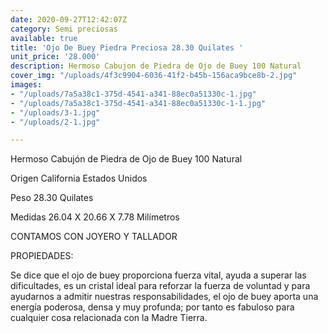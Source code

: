 ```yaml
---
date: 2020-09-27T12:42:07Z
category: Semi preciosas
available: true
title: 'Ojo De Buey Piedra Preciosa 28.30 Quilates '
unit_price: '28.000'
description: Hermoso Cabujon de Piedra de Ojo de Buey 100 Natural
cover_img: "/uploads/4f3c9904-6036-41f2-b45b-156aca9bce8b-2.jpg"
images:
- "/uploads/7a5a38c1-375d-4541-a341-88ec0a51330c-1.jpg"
- "/uploads/7a5a38c1-375d-4541-a341-88ec0a51330c-1-1.jpg"
- "/uploads/3-1.jpg"
- "/uploads/2-1.jpg"

---
```

Hermoso Cabujón de Piedra de Ojo de Buey 100 Natural

Origen California Estados Unidos 

Peso 28.30 Quilates 

Medidas 26.04 X 20.66 X 7.78 Milímetros 

CONTAMOS CON JOYERO Y TALLADOR 

PROPIEDADES:

Se dice que el ojo de buey proporciona fuerza vital, ayuda a superar las dificultades, es un cristal ideal para reforzar la fuerza de voluntad y para ayudarnos a admitir nuestras responsabilidades, el ojo de buey aporta una energía poderosa, densa y muy profunda; por tanto es fabuloso para cualquier cosa relacionada con la Madre Tierra.